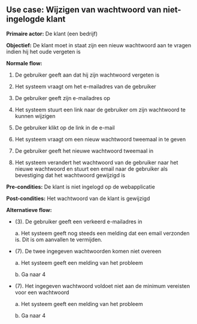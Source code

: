 ## Use case: Wijzigen van wachtwoord van niet-ingelogde klant

**Primaire actor:** De klant (een bedrijf)

**Objectief:** De klant moet in staat zijn een nieuw wachtwoord aan te vragen indien hij het oude vergeten is

**Normale flow:**


1. De gebruiker geeft aan dat hij zijn wachtwoord vergeten is

2. Het systeem vraagt om het e-mailadres van de gebruiker

3. De gebruiker geeft zijn e-mailadres op

4. Het systeem stuurt een link naar de gebruiker om zijn wachtwoord te kunnen wijzigen

5. De gebruiker klikt op de link in de e-mail

6. Het systeem vraagt om een nieuw wachtwoord tweemaal in te geven 

7. De gebruiker geeft het nieuwe wachtwoord tweemaal in

8. Het systeem verandert het wachtwoord van de gebruiker naar het nieuwe wachtwoord en stuurt een email naar de gebruiker als bevestiging dat het wachtwoord gewijzigd is

**Pre-condities:** De klant is niet ingelogd op de webapplicatie

**Post-condities:** Het wachtwoord van de klant is gewijzigd 

**Alternatieve flow:**

* (3). De gebruiker geeft een verkeerd e-mailadres in

  a. Het systeem geeft nog steeds een melding dat een email verzonden is. Dit is om aanvallen te vermijden.

* (7). De twee ingegeven wachtwoorden komen niet overeen

  a. Het systeem geeft een melding van het probleem

  b. Ga naar 4

* (7). Het ingegeven wachtwoord voldoet niet aan de minimum vereisten voor een wachtwoord

  a. Het systeem geeft een melding van het probleem

  b. Ga naar 4
